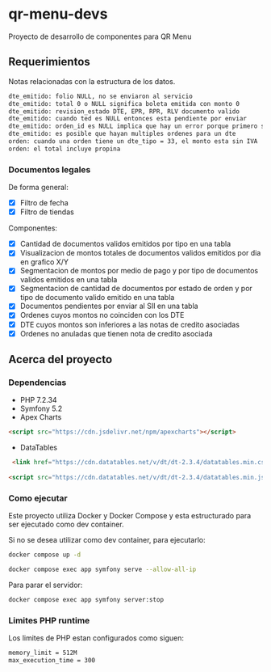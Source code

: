 # qr-menu-devs

Proyecto de desarrollo de componentes para QR Menu

## Requerimientos

Notas relacionadas con la estructura de los datos.
```txt
dte_emitido: folio NULL, no se enviaron al servicio
dte_emitido: total 0 o NULL significa boleta emitida con monto 0
dte_emitido: revision_estado DTE, EPR, RPR, RLV documento valido
dte_emitido: cuando ted es NULL entonces esta pendiente por enviar
dte_emitido: orden_id es NULL implica que hay un error porque primero se genera la orden y luego la boleta
dte_emitido: es posible que hayan multiples ordenes para un dte
orden: cuando una orden tiene un dte_tipo = 33, el monto esta sin IVA
orden: el total incluye propina
```

### Documentos legales
De forma general:
- [X] Filtro de fecha
- [X] Filtro de tiendas

Componentes:
- [X] Cantidad de documentos validos emitidos por tipo en una tabla
- [X] Visualizacion de montos totales de documentos validos emitidos por dia en grafico X/Y
- [X] Segmentacion de montos por medio de pago y por tipo de documentos validos emitidos en una tabla
- [X] Segmentacion de cantidad de documentos por estado de orden y por tipo de documento valido emitido en una tabla
- [X] Documentos pendientes por enviar al SII en una tabla
- [X] Ordenes cuyos montos no coinciden con los DTE
- [X] DTE cuyos montos son inferiores a las notas de credito asociadas
- [X] Ordenes no anuladas que tienen nota de credito asociada

## Acerca del proyecto
### Dependencias
- PHP 7.2.34
- Symfony 5.2
- Apex Charts 
```html
<script src="https://cdn.jsdelivr.net/npm/apexcharts"></script>
```
- DataTables
```html
 <link href="https://cdn.datatables.net/v/dt/dt-2.3.4/datatables.min.css" rel="stylesheet" integrity="sha384-pmGS6IIcXhAVIhcnh9X/mxffzZNHbuxboycGuQQoP3pAbb0SwlSUUHn2v22bOenI" crossorigin="anonymous">
 
<script src="https://cdn.datatables.net/v/dt/dt-2.3.4/datatables.min.js" integrity="sha384-X2pTSfom8FUa+vGQ+DgTCSyBZYkC1RliOduHa0X96D060s7Q//fnOh3LcazRNHyo" crossorigin="anonymous"></script>
```

### Como ejecutar
Este proyecto utiliza Docker y Docker Compose y esta estructurado para ser ejecutado como dev container.

Si no se desea utilizar como dev container, para ejecutarlo:
```bash
docker compose up -d

docker compose exec app symfony serve --allow-all-ip
```

Para parar el servidor:
```bash
docker compose exec app symfony server:stop
```

### Limites PHP runtime
Los limites de PHP estan configurados como siguen:
```txt
memory_limit = 512M
max_execution_time = 300
```